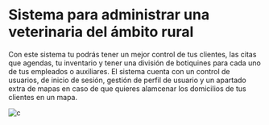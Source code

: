 # Sistema para administrar una veterinaria del ámbito rural

Con este sistema tu podrás tener un mejor control de tus clientes, las citas que agendas, tu inventario y tener una división de botiquines para cada uno de tus empleados o auxiliares. El sistema cuenta con un control de usuarios, de inicio de sesión, gestión de perfil de usuario y un apartado extra de mapas en caso de que quieres alamcenar los domicilios de tus clientes en un mapa.

![c](https://i.imgur.com/0NfxHL6.png)
